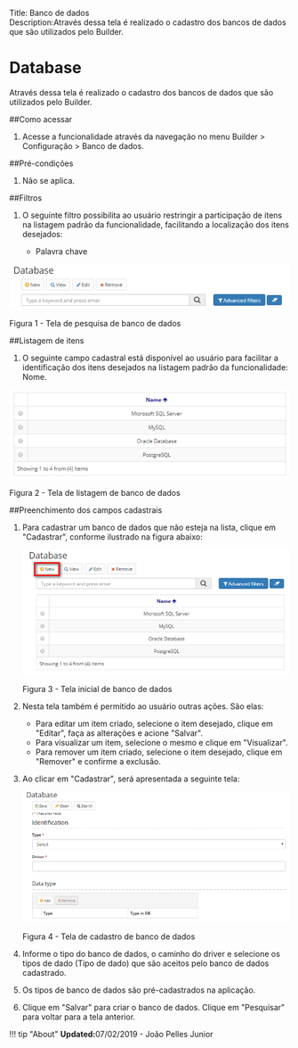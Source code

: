 Title: Banco de dados  
Description:Através dessa tela é realizado o cadastro dos bancos de dados que são utilizados pelo Builder.  

# Database  

Através dessa tela é realizado o cadastro dos bancos de dados que são utilizados pelo Builder.    

##Como acessar    

1. Acesse a funcionalidade através da navegação no menu Builder > Configuração > Banco de dados.    

##Pré-condições  

1. Não se aplica.  


##Filtros    

1. O seguinte filtro possibilita ao usuário restringir a participação de itens na listagem padrão da funcionalidade, facilitando a localização dos itens desejados:    

    * Palavra chave       
 
 ![Screenshot](images/Data-Search.png)  
 
Figura 1 - Tela de pesquisa de banco de dados      
 
##Listagem de itens    
 
1. O seguinte campo cadastral está disponível ao usuário para facilitar a identificação dos itens desejados na listagem padrão da funcionalidade: Nome.  

 ![Screenshot](images/Data-Items.png)  
 
Figura 2 - Tela de listagem de banco de dados    
 
##Preenchimento dos campos cadastrais 

1. Para cadastrar um banco de dados que não esteja na lista, clique em "Cadastrar", conforme ilustrado na figura abaixo:    

     ![Screenshot](images/Data-Home.png) 
     
    Figura 3 - Tela inicial de banco de dados    

2. Nesta tela também é permitido ao usuário outras ações. São elas:   
      - Para editar um item criado, selecione o item desejado, clique em "Editar", faça as alterações e acione "Salvar".    
      - Para visualizar um item, selecione o mesmo e clique em "Visualizar".    
      - Para remover um item criado, selecione o item desejado, clique em "Remover" e confirme a exclusão.    
  
3. Ao clicar em "Cadastrar", será apresentada a seguinte tela:    

    ![Screenshot](images/Data-register.png)
    
    Figura 4 - Tela de cadastro de banco de dados    

4. Informe o tipo do banco de dados, o caminho do driver e selecione os tipos de dado (Tipo de dado) que são aceitos pelo banco de dados cadastrado.    
5. Os tipos de banco de dados são pré-cadastrados na aplicação. 

6. Clique em "Salvar" para criar o banco de dados. Clique em "Pesquisar" para voltar para a tela anterior.    


!!! tip "About"
    <b>Updated:</b>07/02/2019 - João Pelles Junior
